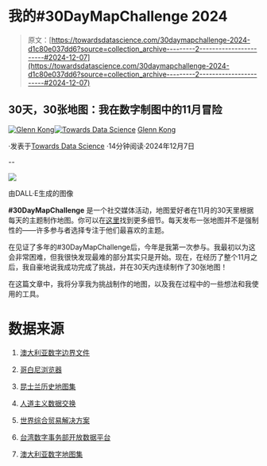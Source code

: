 # 我的#30DayMapChallenge 2024

> 原文：[https://towardsdatascience.com/30daymapchallenge-2024-d1c80e037dd6?source=collection_archive---------2-----------------------#2024-12-07](https://towardsdatascience.com/30daymapchallenge-2024-d1c80e037dd6?source=collection_archive---------2-----------------------#2024-12-07)

## 30天，30张地图：我在数字制图中的11月冒险

[](https://glennkong.medium.com/?source=post_page---byline--d1c80e037dd6--------------------------------)[![Glenn Kong](../Images/b7eca3353f92c5dad1262130a99f88d3.png)](https://glennkong.medium.com/?source=post_page---byline--d1c80e037dd6--------------------------------)[](https://towardsdatascience.com/?source=post_page---byline--d1c80e037dd6--------------------------------)[![Towards Data Science](../Images/a6ff2676ffcc0c7aad8aaf1d79379785.png)](https://towardsdatascience.com/?source=post_page---byline--d1c80e037dd6--------------------------------) [Glenn Kong](https://glennkong.medium.com/?source=post_page---byline--d1c80e037dd6--------------------------------)

·发表于[Towards Data Science](https://towardsdatascience.com/?source=post_page---byline--d1c80e037dd6--------------------------------) ·14分钟阅读·2024年12月7日

--

![](../Images/26313cc6f6bea011a79d0f05757a3fd2.png)

由DALL·E生成的图像

**#30DayMapChallenge** 是一个社交媒体活动，地图爱好者在11月的30天里根据每天的主题制作地图。你可以在[这里](https://30daymapchallenge.com/)找到更多细节。每天发布一张地图并不是强制性的——许多参与者选择专注于他们最喜欢的主题。

在见证了多年的#30DayMapChallenge后，今年是我第一次参与。我最初以为这会非常困难，但我很快发现最难的部分其实只是开始。现在，在经历了整个11月之后，我自豪地说我成功完成了挑战，并在30天内连续制作了30张地图！

在这篇文章中，我将分享我为挑战制作的地图，以及我在过程中的一些想法和我使用的工具。

# 数据来源

1.  [澳大利亚数字边界文件](https://www.abs.gov.au/statistics/standards/australian-statistical-geography-standard-asgs-edition-3/jul2021-jun2026/access-and-downloads/digital-boundary-files)

1.  [哥白尼浏览器](https://browser.dataspace.copernicus.eu/)

1.  [昆士兰历史地图集](https://www.qhatlas.com.au/)

1.  [人道主义数据交换](https://data.humdata.org/)

1.  [世界综合贸易解决方案](https://wits.worldbank.org/Default.aspx?lang=en)

1.  [台湾数字事务部开放数据平台](https://data.gov.tw/en)

1.  [澳大利亚数字地图集](https://digital.atlas.gov.au/)
